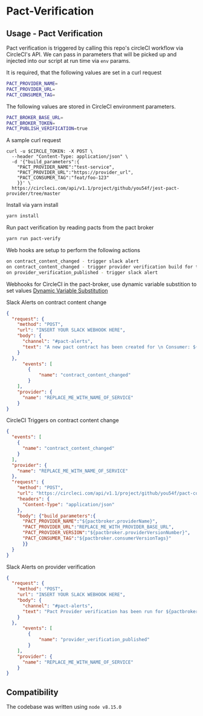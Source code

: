 # Pact-Verification

## Usage - Pact Verification

Pact verification is triggered by calling this repo's circleCI workflow via CircleCI's API. We can pass in parameters that will be picked up and injected into our script at run time via `env` params.

It is required, that the following values are set in a curl request

``` sh
PACT_PROVIDER_NAME=
PACT_PROVIDER_URL=
PACT_CONSUMER_TAG=
```

The following values are stored in CircleCI environment parameters.

``` sh
PACT_BROKER_BASE_URL=
PACT_BROKER_TOKEN=
PACT_PUBLISH_VERIFICATION=true
```

A sample curl request

``` curl
curl -u $CIRCLE_TOKEN: -X POST \
  --header "Content-Type: application/json" \
  -d '{"build_parameters":{
    "PACT_PROVIDER_NAME":"test-service",
    "PACT_PROVIDER_URL":"https://provider_url",
    "PACT_CONSUMER_TAG":"feat/foo-123"
    }}' \
  https://circleci.com/api/v1.1/project/github/you54f/jest-pact-provider/tree/master
```

Install via yarn install

``` sh
yarn install
```

Run pact verification by reading pacts from the pact broker

``` sh
yarn run pact-verify
```

Web hooks are setup to perform the following actions

``` sh
on contract_content_changed - trigger slack alert
on contract_content_changed - trigger provider verification build for the change changed consumer/provider paid.
on provider_verification_published - trigger slack alert
```

Webhooks for CircleCI in the pact-broker, use dynamic variable substition to set values
[Dynamic Variable Substitution](https://github.com/pact-foundation/pact_broker/blob/master/lib/pact_broker/doc/views/webhooks.markdown#dynamic-variable-substitution)

Slack Alerts on contract content change

``` json
{
  "request": {
    "method": "POST",
    "url": "INSERT YOUR SLACK WEBHOOK HERE",
    "body": {
      "channel": "#pact-alerts",
      "text": "A new pact contract has been created for \n Consumer: ${pactbroker.consumerName}/${pactbroker.consumerVersionNumber} on branch ${pactbroker.consumerVersionTags} \n Provider: ${pactbroker.providerName} \n Pact content can be viewed <${pactbroker.pactUrl}|here>"
    }
  },
      "events": [
        {
            "name": "contract_content_changed"
        }
    ],
    "provider": {
      "name": "REPLACE_ME_WITH_NAME_OF_SERVICE"
    }
}
```

CircleCI Triggers on contract content change

``` json
{
  "events": [
    {
      "name": "contract_content_changed"
    }
  ],
  "provider": {
    "name": "REPLACE_ME_WITH_NAME_OF_SERVICE"
  },
  "request": {
    "method": "POST",
    "url": "https://circleci.com/api/v1.1/project/github/you54f/pact-consumer-example-typescript/tree/FOO-123?circle-token=****",
    "headers": {
      "Content-Type": "application/json"
    },
    "body": {"build_parameters":{
      "PACT_PROVIDER_NAME":"${pactbroker.providerName}",
      "PACT_PROVIDER_URL":"REPLACE_ME_WITH_PROVIDER_BASE_URL",
      "PACT_PROVIDER_VERSION":"${pactbroker.providerVersionNumber}",
      "PACT_CONSUMER_TAG":"${pactbroker.consumerVersionTags}"
      }}
  }
}
```

Slack Alerts on provider verification

``` json
{
  "request": {
    "method": "POST",
    "url": "INSERT YOUR SLACK WEBHOOK HERE",
    "body": {
      "channel": "#pact-alerts", 
      "text": "Pact Provider verification has been run for ${pactbroker.providerName}/${pactbroker.providerVersionTags}. \n Status: <${pactbroker.verificationResultUrl}|${pactbroker.githubVerificationStatus}> \n Pact Contract is available <${pactbroker.pactUrl}|here>"
    }
  },
      "events": [
        {
            "name": "provider_verification_published"
        }
    ],
    "provider": {
      "name": "REPLACE_ME_WITH_NAME_OF_SERVICE"
    }
}
```

## Compatibility

The codebase was written using `node v8.15.0`